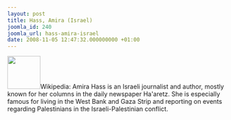 ```yaml
---
layout: post
title: Hass, Amira (Israel)
joomla_id: 240
joomla_url: hass-amira-israel
date: 2008-11-05 12:47:32.000000000 +01:00
---
```

<img src="http://www.freegaza.org/uploads/passengers/" width="75" />Wikipedia: Amira Hass is an Israeli journalist and author, mostly known for her columns in the daily newspaper Ha\'aretz. She is especially famous for living in the West Bank and Gaza Strip and reporting on events regarding Palestinians in the Israeli-Palestinian conflict.<p><a href=""></a></p>
